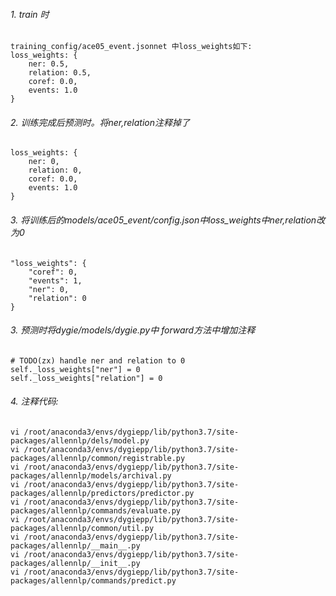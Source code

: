 ###### 1. train 时
```
training_config/ace05_event.jsonnet 中loss_weights如下:
loss_weights: {
    ner: 0.5,
    relation: 0.5,
    coref: 0.0,
    events: 1.0
}
```

###### 2. 训练完成后预测时。将ner,relation注释掉了
```
loss_weights: {
    ner: 0,
    relation: 0,
    coref: 0.0,
    events: 1.0
}
```

###### 3. 将训练后的models/ace05_event/config.json中loss_weights中ner,relation改为0
```
"loss_weights": {
    "coref": 0,
    "events": 1,
    "ner": 0,
    "relation": 0
}
```


###### 3. 预测时将dygie/models/dygie.py中 forward方法中增加注释
```
# TODO(zx) handle ner and relation to 0
self._loss_weights["ner"] = 0 
self._loss_weights["relation"] = 0
```


###### 4. 注释代码:
```
vi /root/anaconda3/envs/dygiepp/lib/python3.7/site-packages/allennlp/dels/model.py 
vi /root/anaconda3/envs/dygiepp/lib/python3.7/site-packages/allennlp/common/registrable.py
vi /root/anaconda3/envs/dygiepp/lib/python3.7/site-packages/allennlp/models/archival.py
vi /root/anaconda3/envs/dygiepp/lib/python3.7/site-packages/allennlp/predictors/predictor.py
vi /root/anaconda3/envs/dygiepp/lib/python3.7/site-packages/allennlp/commands/evaluate.py
vi /root/anaconda3/envs/dygiepp/lib/python3.7/site-packages/allennlp/common/util.py
vi /root/anaconda3/envs/dygiepp/lib/python3.7/site-packages/allennlp/__main__.py
vi /root/anaconda3/envs/dygiepp/lib/python3.7/site-packages/allennlp/__init__.py
vi /root/anaconda3/envs/dygiepp/lib/python3.7/site-packages/allennlp/commands/predict.py
```